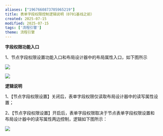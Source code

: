 ```yaml
---
aliases: ["1967660873705965219"]
title: 表单字段权限控制逻辑说明（0701基线之前）
created: 2025-07-15
modified: 2025-07-15
tags: ['流程引擎']
theme: 流程引擎
---
```


**字段权限功能入口**

1、节点字段权限设置功能入口和布局设计器中的布局属性入口，如下图所示

![](32cad0fadf6077d551053c8a372e240b.jpg)

![](0aa1229d1c7557bd727c09b5a77def7a.jpg)

**逻辑说明**

1、【节点字段权限设置】关闭后，表单字段权限仅读取布局设计器中的读写属性设置；

2、【节点字段权限设置】开启后，表单字段权限取决于节点表单字段权限设置和布局设计器中的读写属性两边控制，逻辑如下图所示：

![](7c48a79dfa12314636bc166518608c20.jpg)